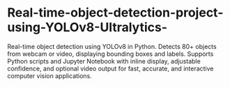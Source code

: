 # Real-time-object-detection-project-using-YOLOv8-Ultralytics-
Real-time object detection using YOLOv8 in Python. Detects 80+ objects from webcam or video, displaying bounding boxes and labels. Supports Python scripts and Jupyter Notebook with inline display, adjustable confidence, and optional video output for fast, accurate, and interactive computer vision applications.
